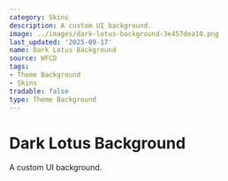 ```yaml
---
category: Skins
description: A custom UI background.
image: ../images/dark-lotus-background-3e457dea10.png
last_updated: '2025-09-17'
name: Dark Lotus Background
source: WFCD
tags:
- Theme Background
- Skins
tradable: false
type: Theme Background
---
```


# Dark Lotus Background

A custom UI background.

